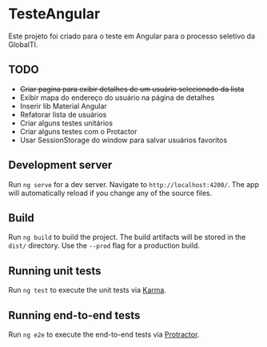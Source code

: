 # TesteAngular

Este projeto foi criado para o teste em Angular para o processo seletivo da GlobalTI.

## TODO

- ~~Criar pagina para exibir detalhes de um usuário selecionado da lista~~
- Exibir mapa do endereço do usuário na página de detalhes
- Inserir lib Material Angular
- Refatorar lista de usuários
- Criar alguns testes unitários
- Criar alguns testes com o Protactor
- Usar SessionStorage do window para salvar usuários favoritos

## Development server

Run `ng serve` for a dev server. Navigate to `http://localhost:4200/`. The app will automatically reload if you change any of the source files.

## Build

Run `ng build` to build the project. The build artifacts will be stored in the `dist/` directory. Use the `--prod` flag for a production build.

## Running unit tests

Run `ng test` to execute the unit tests via [Karma](https://karma-runner.github.io).

## Running end-to-end tests

Run `ng e2e` to execute the end-to-end tests via [Protractor](http://www.protractortest.org/).
